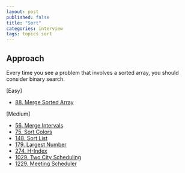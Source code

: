 ```yaml
---
layout: post
published: false
title: "Sort"
categories: interview
tags: topics sort
---
```


## Approach

Every time you see a problem that involves a sorted array, you should consider binary search.

[Easy]
- [88. Merge Sorted Array](/interview/2023/02/21/merge-sorted-array/)

[Medium]
- [56. Merge Intervals](/interview/2023/05/21/merge-intervals/)
- [75. Sort Colors](/interview/2023/05/21/sort-colors/)
- [148. Sort List](/interview/2023/04/19/sort-list/)
- [179. Largest Number](/interview/2023/05/21/largest-number/)
- [274. H-Index](/interview/2023/05/21/h-index/)
- [1029. Two City Scheduling](/interview/2023/05/21/two-city-scheduling/)
- [1229. Meeting Scheduler](/interview/2023/05/21/meeting-scheduler/)